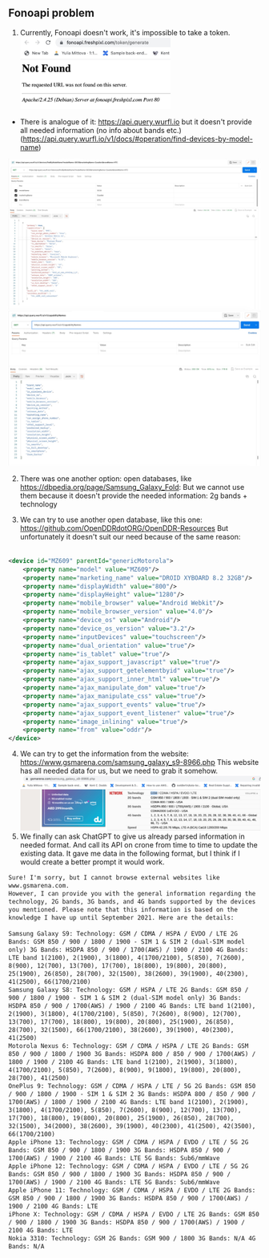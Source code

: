 ## Fonoapi problem

1. Currently, Fonoapi doesn't work, it's impossible to take a token.
   <img src="./documentation/fonoapi_screenshot.jpg" width="300" alt="Current Fonoapi state">

- There is analogue of it: https://api.query.wurfl.io but it doesn't provide all needed information (no info about bands
  etc.) (https://api.query.wurfl.io/v1/docs/#operation/find-devices-by-model-name)

![wurfl_screenshot.jpg](documentation/wurfl_screenshot.jpg)
![wurfl_available_info.jpg](documentation/wurfl_available_info.jpg)

2. There was one another option: open databases, like https://dbpedia.org/page/Samsung_Galaxy_Fold:
   But we cannot use them because it doesn't provide the needed information: 2g bands + technology

3. We can try to use another open database, like this one: https://github.com/OpenDDRdotORG/OpenDDR-Resources
   But unfortunately it doesn't suit our need because of the same reason:

```xml

<device id="MZ609" parentId="genericMotorola">
    <property name="model" value="MZ609"/>
    <property name="marketing_name" value="DROID XYBOARD 8.2 32GB"/>
    <property name="displayWidth" value="800"/>
    <property name="displayHeight" value="1280"/>
    <property name="mobile_browser" value="Android Webkit"/>
    <property name="mobile_browser_version" value="4.0"/>
    <property name="device_os" value="Android"/>
    <property name="device_os_version" value="3.2"/>
    <property name="inputDevices" value="touchscreen"/>
    <property name="dual_orientation" value="true"/>
    <property name="is_tablet" value="true"/>
    <property name="ajax_support_javascript" value="true"/>
    <property name="ajax_support_getelementbyid" value="true"/>
    <property name="ajax_support_inner_html" value="true"/>
    <property name="ajax_manipulate_dom" value="true"/>
    <property name="ajax_manipulate_css" value="true"/>
    <property name="ajax_support_events" value="true"/>
    <property name="ajax_support_event_listener" value="true"/>
    <property name="image_inlining" value="true"/>
    <property name="from" value="oddr"/>
</device>
```

4. We can try to get the information from the website: https://www.gsmarena.com/samsung_galaxy_s9-8966.php
   This website has all needed data for us, but we need to grab it somehow.
   ![gsm_arena.jpg](documentation%2Fgsm_arena.jpg)
5. We finally can ask ChatGPT to give us already parsed information in needed format. And call its API on crone from
   time
   to time to update the existing data. It gave me data in the following format, but I think if I would create a better
   prompt it would work.

```text
Sure! I'm sorry, but I cannot browse external websites like www.gsmarena.com. 
However, I can provide you with the general information regarding the technology, 2G bands, 3G bands, and 4G bands supported by the devices you mentioned. Please note that this information is based on the knowledge I have up until September 2021. Here are the details:

Samsung Galaxy S9: Technology: GSM / CDMA / HSPA / EVDO / LTE 2G Bands: GSM 850 / 900 / 1800 / 1900 - SIM 1 & SIM 2 (dual-SIM model only) 3G Bands: HSDPA 850 / 900 / 1700(AWS) / 1900 / 2100 4G Bands: LTE band 1(2100), 2(1900), 3(1800), 4(1700/2100), 5(850), 7(2600), 8(900), 12(700), 13(700), 17(700), 18(800), 19(800), 20(800), 25(1900), 26(850), 28(700), 32(1500), 38(2600), 39(1900), 40(2300), 41(2500), 66(1700/2100)
Samsung Galaxy S8: Technology: GSM / HSPA / LTE 2G Bands: GSM 850 / 900 / 1800 / 1900 - SIM 1 & SIM 2 (dual-SIM model only) 3G Bands: HSDPA 850 / 900 / 1700(AWS) / 1900 / 2100 4G Bands: LTE band 1(2100), 2(1900), 3(1800), 4(1700/2100), 5(850), 7(2600), 8(900), 12(700), 13(700), 17(700), 18(800), 19(800), 20(800), 25(1900), 26(850), 28(700), 32(1500), 66(1700/2100), 38(2600), 39(1900), 40(2300), 41(2500)
Motorola Nexus 6: Technology: GSM / CDMA / HSPA / LTE 2G Bands: GSM 850 / 900 / 1800 / 1900 3G Bands: HSDPA 800 / 850 / 900 / 1700(AWS) / 1800 / 1900 / 2100 4G Bands: LTE band 1(2100), 2(1900), 3(1800), 4(1700/2100), 5(850), 7(2600), 8(900), 9(1800), 19(800), 20(800), 28(700), 41(2500)
OnePlus 9: Technology: GSM / CDMA / HSPA / LTE / 5G 2G Bands: GSM 850 / 900 / 1800 / 1900 - SIM 1 & SIM 2 3G Bands: HSDPA 800 / 850 / 900 / 1700(AWS) / 1800 / 1900 / 2100 4G Bands: LTE band 1(2100), 2(1900), 3(1800), 4(1700/2100), 5(850), 7(2600), 8(900), 12(700), 13(700), 17(700), 18(800), 19(800), 20(800), 25(1900), 26(850), 28(700), 32(1500), 34(2000), 38(2600), 39(1900), 40(2300), 41(2500), 42(3500), 66(1700/2100)
Apple iPhone 13: Technology: GSM / CDMA / HSPA / EVDO / LTE / 5G 2G Bands: GSM 850 / 900 / 1800 / 1900 3G Bands: HSDPA 850 / 900 / 1700(AWS) / 1900 / 2100 4G Bands: LTE 5G Bands: Sub6/mmWave
Apple iPhone 12: Technology: GSM / CDMA / HSPA / EVDO / LTE / 5G 2G Bands: GSM 850 / 900 / 1800 / 1900 3G Bands: HSDPA 850 / 900 / 1700(AWS) / 1900 / 2100 4G Bands: LTE 5G Bands: Sub6/mmWave
Apple iPhone 11: Technology: GSM / CDMA / HSPA / EVDO / LTE 2G Bands: GSM 850 / 900 / 1800 / 1900 3G Bands: HSDPA 850 / 900 / 1700(AWS) / 1900 / 2100 4G Bands: LTE
iPhone X: Technology: GSM / CDMA / HSPA / EVDO / LTE 2G Bands: GSM 850 / 900 / 1800 / 1900 3G Bands: HSDPA 850 / 900 / 1700(AWS) / 1900 / 2100 4G Bands: LTE
Nokia 3310: Technology: GSM 2G Bands: GSM 900 / 1800 3G Bands: N/A 4G Bands: N/A
```
